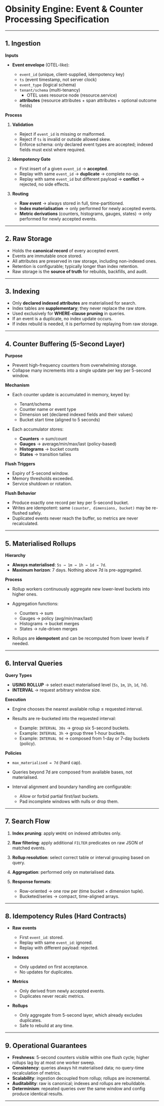 # **Obsinity Engine: Event & Counter Processing Specification**

---

## 1. Ingestion

**Inputs**

* **Event envelope** (OTEL-like):

    * `event_id` (unique, client-supplied, idempotency key)
    * `ts` (event timestamp, not server clock)
    * `event_type` (logical schema)
    * `tenant/schema` (multi-tenancy)
      * OTEL uses resource node (resource.service)
    * **attributes** (resource attributes + span attributes + optional outcome fields)

**Process**

1. **Validation**

    * Reject if `event_id` is missing or malformed.
    * Reject if `ts` is invalid or outside allowed skew.
    * Enforce schema: only declared event types are accepted; indexed fields must exist where required.

2. **Idempotency Gate**

    * First insert of a given `event_id` → **accepted**.
    * Replay with same `event_id` → **duplicate** → complete no-op.
    * Replay with same `event_id` but different payload → **conflict** → rejected, no side effects.

3. **Routing**

    * **Raw event** → always stored in full, time-partitioned.
    * **Index materialisation** → only performed for newly accepted events.
    * **Metric derivations** (counters, histograms, gauges, states) → only performed for newly accepted events.

---

## 2. Raw Storage

* Holds the **canonical record** of every accepted event.
* Events are immutable once stored.
* All attributes are preserved in raw storage, including non-indexed ones.
* Retention is configurable; typically longer than index retention.
* Raw storage is the **source of truth** for rebuilds, backfills, and audit.

---

## 3. Indexing

* Only **declared indexed attributes** are materialised for search.
* Index tables are **supplementary**; they never replace the raw store.
* Used exclusively for **WHERE-clause pruning** in queries.
* If an event is a duplicate, no index update occurs.
* If index rebuild is needed, it is performed by replaying from raw storage.

---

## 4. Counter Buffering (5-Second Layer)

**Purpose**

* Prevent high-frequency counters from overwhelming storage.
* Collapse many increments into a single update per key per 5-second window.

**Mechanism**

* Each counter update is accumulated in memory, keyed by:

    * Tenant/schema
    * Counter name or event type
    * Dimension set (declared indexed fields and their values)
    * Bucket start time (aligned to 5 seconds)

* Each accumulator stores:

    * **Counters** → sum/count
    * **Gauges** → average/min/max/last (policy-based)
    * **Histograms** → bucket counts
    * **States** → transition tallies

**Flush Triggers**

* Expiry of 5-second window.
* Memory thresholds exceeded.
* Service shutdown or rotation.

**Flush Behavior**

* Produce exactly one record per key per 5-second bucket.
* Writes are idempotent: same `(counter, dimensions, bucket)` may be re-flushed safely.
* Duplicated events never reach the buffer, so metrics are never recalculated.

---

## 5. Materialised Rollups

**Hierarchy**

* **Always materialised**: `5s → 1m → 1h → 1d → 7d`.
* **Maximum horizon**: 7 days. Nothing above 7d is pre-aggregated.

**Process**

* Rollup workers continuously aggregate new lower-level buckets into higher ones.
* Aggregation functions:

    * Counters → sum
    * Gauges → policy (avg/min/max/last)
    * Histograms → bucket merges
    * States → rule-driven merges
* Rollups are **idempotent** and can be recomputed from lower levels if needed.

---

## 6. Interval Queries

**Query Types**

* **USING ROLLUP** → select exact materialised level (`5s`, `1m`, `1h`, `1d`, `7d`).
* **INTERVAL <duration>** → request arbitrary window size.

**Execution**

* Engine chooses the nearest available rollup ≤ requested interval.
* Results are re-bucketed into the requested interval:

    * Example: `INTERVAL 30s` → group six 5-second buckets.
    * Example: `INTERVAL 3h` → group three 1-hour buckets.
    * Example: `INTERVAL 9d` → composed from 1-day or 7-day buckets (policy).

**Policies**

* `max_materialised = 7d` (hard cap).
* Queries beyond 7d are composed from available bases, not materialised.
* Interval alignment and boundary handling are configurable:

    * Allow or forbid partial first/last buckets.
    * Pad incomplete windows with nulls or drop them.

---

## 7. Search Flow

1. **Index pruning**: apply `WHERE` on indexed attributes only.
2. **Raw filtering**: apply additional `FILTER` predicates on raw JSON of matched events.
3. **Rollup resolution**: select correct table or interval grouping based on query.
4. **Aggregation**: performed only on materialised data.
5. **Response formats**:

    * Row-oriented → one row per (time bucket × dimension tuple).
    * Bucketed/series → compact, time-aligned arrays.

---

## 8. Idempotency Rules (Hard Contracts)

* **Raw events**

    * First `event_id`: stored.
    * Replay with same `event_id`: ignored.
    * Replay with different payload: rejected.

* **Indexes**

    * Only updated on first acceptance.
    * No updates for duplicates.

* **Metrics**

    * Only derived from newly accepted events.
    * Duplicates never recalc metrics.

* **Rollups**

    * Only aggregate from 5-second layer, which already excludes duplicates.
    * Safe to rebuild at any time.

---

## 9. Operational Guarantees

* **Freshness**: 5-second counters visible within one flush cycle; higher rollups lag by at most one worker sweep.
* **Consistency**: queries always hit materialised data; no query-time recalculation of metrics.
* **Scalability**: ingestion decoupled from rollup; rollups are incremental.
* **Auditability**: raw is canonical; indexes and rollups are rebuildable.
* **Determinism**: repeated queries over the same window and config produce identical results.

---
